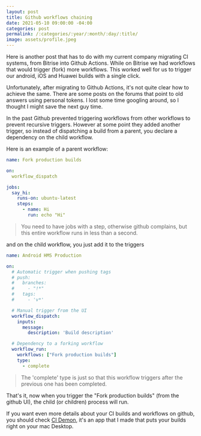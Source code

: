 ```yaml
---
layout: post
title: Github workflows chaining
date: 2021-05-10 09:00:00 -04:00
categories: post
permalink: /:categories/:year/:month/:day/:title/
image: assets/profile.jpeg
---
```


Here is another post that has to do with my current company migrating CI systems, from Bitrise into Github Actions. While on Bitrise we had workflows that would trigger (fork) more workflows. This worked well for us to trigger our android, iOS and Huawei builds with a single click.

Unfortunately, after migrating to Github Actions, it's not quite clear how to achieve the same. There are some posts on the forums that point to old answers using personal tokens. I lost some time googling around, so I thought I might save the next guy time.

In the past Github prevented triggering workflows from other workflows to prevent recursive triggers. However at some point they added another trigger, so instead of dispatching a build from a parent, you declare a dependency on the child workflow.

Here is an example of a parent workflow:

```yml
name: Fork production builds

on:
  workflow_dispatch

jobs:
  say_hi:
    runs-on: ubuntu-latest
    steps:
      - name: Hi
        run: echo "Hi"
```
> You need to have jobs with a step, otherwise github complains, but this entire workflow runs in less than a second.

and on the child workflow, you just add it to the triggers

```yml
name: Android HMS Production

on:
  # Automatic trigger when pushing tags
  # push:
  #   branches:
  #     - "!*"
  #   tags:
  #     - 'v*'

  # Manual trigger from the UI
  workflow_dispatch:
    inputs:
      message:
        description: 'Build description'

  # Dependency to a forking workflow
  workflow_run:
    workflows: ["Fork production builds"]
    type:
      - complete
```
> The 'complete' type is just so that this workflow triggers after the previous one has been completed.

That's it, now when you trigger the "Fork production builds" (from the github UI), the child (or children) process will run.

If you want even more details about your CI builds and workflows on github, you should check [CI Demon](https://ospfranco.github.io/cidemon), it's an app that I made that puts your builds right on your mac Desktop.